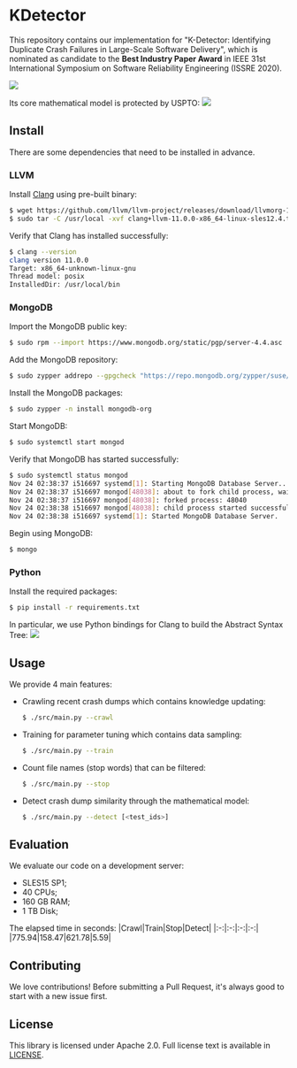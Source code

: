 # KDetector
This repository contains our implementation for "K-Detector: Identifying Duplicate Crash Failures in Large-Scale Software Delivery", which is nominated as candidate to the **Best Industry Paper Award** in IEEE 31st International Symposium on Software Reliability Engineering (ISSRE 2020).

![](https://raw.githubusercontent.com/was48i/mPOST/master/KDetector/00.png)

Its core mathematical model is protected by USPTO:
![](https://raw.githubusercontent.com/was48i/mPOST/master/KDetector/01.png)

## Install
There are some dependencies that need to be installed in advance.

### LLVM
Install [Clang](http://releases.llvm.org/download.html) using pre-built binary:
```bash
$ wget https://github.com/llvm/llvm-project/releases/download/llvmorg-11.0.0/clang+llvm-11.0.0-x86_64-linux-sles12.4.tar.xz
$ sudo tar -C /usr/local -xvf clang+llvm-11.0.0-x86_64-linux-sles12.4.tar.xz --strip 1
```

Verify that Clang has installed successfully:
```bash
$ clang --version
clang version 11.0.0
Target: x86_64-unknown-linux-gnu
Thread model: posix
InstalledDir: /usr/local/bin
```

### MongoDB
Import the MongoDB public key:
```bash
$ sudo rpm --import https://www.mongodb.org/static/pgp/server-4.4.asc
```

Add the MongoDB repository:
```bash
$ sudo zypper addrepo --gpgcheck "https://repo.mongodb.org/zypper/suse/15/mongodb-org/4.4/x86_64/" mongodb
```

Install the MongoDB packages:
```bash
$ sudo zypper -n install mongodb-org
```

Start MongoDB:
```bash
$ sudo systemctl start mongod
```

Verify that MongoDB has started successfully:
```bash
$ sudo systemctl status mongod
Nov 24 02:38:37 i516697 systemd[1]: Starting MongoDB Database Server...
Nov 24 02:38:37 i516697 mongod[48038]: about to fork child process, waiting until server is ready for connections.
Nov 24 02:38:37 i516697 mongod[48038]: forked process: 48040
Nov 24 02:38:38 i516697 mongod[48038]: child process started successfully, parent exiting
Nov 24 02:38:38 i516697 systemd[1]: Started MongoDB Database Server.
```

Begin using MongoDB:
```bash
$ mongo
```

### Python
Install the required packages:
```bash
$ pip install -r requirements.txt
```

In particular, we use Python bindings for Clang to build the Abstract Syntax Tree:
![](https://raw.githubusercontent.com/was48i/mPOST/master/KDetector/02.png)

## Usage
We provide 4 main features:
- Crawling recent crash dumps which contains knowledge updating:
    ```bash
    $ ./src/main.py --crawl
    ```
- Training for parameter tuning which contains data sampling:
    ```bash
    $ ./src/main.py --train
    ```
- Count file names (stop words) that can be filtered:
    ```bash
    $ ./src/main.py --stop
    ```
- Detect crash dump similarity through the mathematical model:
    ```bash
    $ ./src/main.py --detect [<test_ids>]
    ```

## Evaluation
We evaluate our code on a development server:
- SLES15 SP1;
- 40 CPUs;
- 160 GB RAM;
- 1 TB Disk;

The elapsed time in seconds:
|Crawl|Train|Stop|Detect|
|:-:|:-:|:-:|:-:|
|775.94|158.47|621.78|5.59|

## Contributing
We love contributions! Before submitting a Pull Request, it's always good to start with a new issue first.

## License
This library is licensed under Apache 2.0. Full license text is available in [LICENSE](https://github.com/was48i/KDetector/blob/master/LICENSE).
